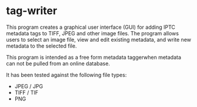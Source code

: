 # tag-writer

This program creates a graphical user interface (GUI) for adding IPTC metadata tags to TIFF, JPEG and other image files. The program allows users to select an image file, view and edit existing metadata, and write new metadata to the selected file.

This program is intended as a free form metadata taggerwhen metadata can not be pulled from an online database. 

It has been tested against the following file types:

- JPEG / JPG
- TIFF / TIF
- PNG



